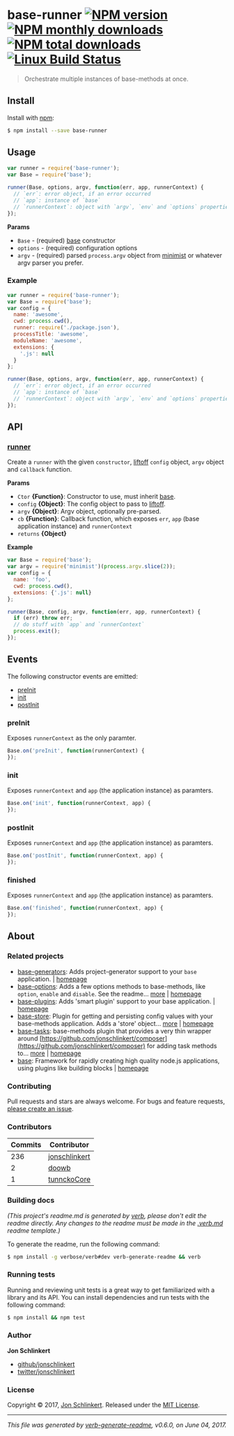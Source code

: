 # base-runner [![NPM version](https://img.shields.io/npm/v/base-runner.svg?style=flat)](https://www.npmjs.com/package/base-runner) [![NPM monthly downloads](https://img.shields.io/npm/dm/base-runner.svg?style=flat)](https://npmjs.org/package/base-runner) [![NPM total downloads](https://img.shields.io/npm/dt/base-runner.svg?style=flat)](https://npmjs.org/package/base-runner) [![Linux Build Status](https://img.shields.io/travis/node-base/base-runner.svg?style=flat&label=Travis)](https://travis-ci.org/node-base/base-runner)

> Orchestrate multiple instances of base-methods at once.

## Install

Install with [npm](https://www.npmjs.com/):

```sh
$ npm install --save base-runner
```

## Usage

```js
var runner = require('base-runner');
var Base = require('base');

runner(Base, options, argv, function(err, app, runnerContext) {
  // `err`: error object, if an error occurred
  // `app`: instance of `base` 
  // `runnerContext`: object with `argv`, `env` and `options` properties
});
```

**Params**

* `Base` - (required) [base](https://github.com/node-base/base) constructor
* `options` - (required) configuration options
* `argv` - (required) parsed `process.argv` object from [minimist](https://github.com/substack/minimist) or whatever argv parser you prefer.

### Example

```js
var runner = require('base-runner');
var Base = require('base');
var config = {
  name: 'awesome',
  cwd: process.cwd(),
  runner: require('./package.json'),
  processTitle: 'awesome',
  moduleName: 'awesome',
  extensions: {
    '.js': null
  }
};

runner(Base, options, argv, function(err, app, runnerContext) {
  // `err`: error object, if an error occurred
  // `app`: instance of `base` 
  // `runnerContext`: object with `argv`, `env` and `options` properties
});
```

## API

### [runner](index.js#L40)

Create a `runner` with the given `constructor`, [liftoff](https://github.com/js-cli/js-liftoff) `config` object, `argv` object and `callback` function.

**Params**

* `Ctor` **{Function}**: Constructor to use, must inherit [base](https://github.com/node-base/base).
* `config` **{Object}**: The config object to pass to [liftoff](https://github.com/js-cli/js-liftoff).
* `argv` **{Object}**: Argv object, optionally pre-parsed.
* `cb` **{Function}**: Callback function, which exposes `err`, `app` (base application instance) and `runnerContext`
* `returns` **{Object}**

**Example**

```js
var Base = require('base');
var argv = require('minimist')(process.argv.slice(2));
var config = {
  name: 'foo',
  cwd: process.cwd(),
  extensions: {'.js': null}
};

runner(Base, config, argv, function(err, app, runnerContext) {
  if (err) throw err;
  // do stuff with `app` and `runnerContext`
  process.exit();
});
```

## Events

The following constructor events are emitted:

* [preInit](#preInit)
* [init](#init)
* [postInit](#postInit)

### preInit

Exposes `runnerContext` as the only paramter.

```js
Base.on('preInit', function(runnerContext) {
});
```

### init

Exposes `runnerContext` and `app` (the application instance) as paramters.

```js
Base.on('init', function(runnerContext, app) {
});
```

### postInit

Exposes `runnerContext` and `app` (the application instance) as paramters.

```js
Base.on('postInit', function(runnerContext, app) {
});
```

### finished

Exposes `runnerContext` and `app` (the application instance) as paramters.

```js
Base.on('finished', function(runnerContext, app) {
});
```

## About

### Related projects

* [base-generators](https://www.npmjs.com/package/base-generators): Adds project-generator support to your `base` application. | [homepage](https://github.com/node-base/base-generators "Adds project-generator support to your `base` application.")
* [base-options](https://www.npmjs.com/package/base-options): Adds a few options methods to base-methods, like `option`, `enable` and `disable`. See the readme… [more](https://github.com/jonschlinkert/base-options) | [homepage](https://github.com/jonschlinkert/base-options "Adds a few options methods to base-methods, like `option`, `enable` and `disable`. See the readme for the full API.")
* [base-plugins](https://www.npmjs.com/package/base-plugins): Adds 'smart plugin' support to your base application. | [homepage](https://github.com/node-base/base-plugins "Adds 'smart plugin' support to your base application.")
* [base-store](https://www.npmjs.com/package/base-store): Plugin for getting and persisting config values with your base-methods application. Adds a 'store' object… [more](https://github.com/node-base/base-store) | [homepage](https://github.com/node-base/base-store "Plugin for getting and persisting config values with your base-methods application. Adds a 'store' object that exposes all of the methods from the data-store library. Also now supports sub-stores!")
* [base-tasks](https://www.npmjs.com/package/base-tasks): base-methods plugin that provides a very thin wrapper around [https://github.com/jonschlinkert/composer](https://github.com/jonschlinkert/composer) for adding task methods to… [more](https://github.com/jonschlinkert/base-tasks) | [homepage](https://github.com/jonschlinkert/base-tasks "base-methods plugin that provides a very thin wrapper around <https://github.com/jonschlinkert/composer> for adding task methods to your application.")
* [base](https://www.npmjs.com/package/base): Framework for rapidly creating high quality node.js applications, using plugins like building blocks | [homepage](https://github.com/node-base/base "Framework for rapidly creating high quality node.js applications, using plugins like building blocks")

### Contributing

Pull requests and stars are always welcome. For bugs and feature requests, [please create an issue](../../issues/new).

### Contributors

| **Commits** | **Contributor** | 
| --- | --- |
| 236 | [jonschlinkert](https://github.com/jonschlinkert) |
| 2 | [doowb](https://github.com/doowb) |
| 1 | [tunnckoCore](https://github.com/tunnckoCore) |

### Building docs

_(This project's readme.md is generated by [verb](https://github.com/verbose/verb-generate-readme), please don't edit the readme directly. Any changes to the readme must be made in the [.verb.md](.verb.md) readme template.)_

To generate the readme, run the following command:

```sh
$ npm install -g verbose/verb#dev verb-generate-readme && verb
```

### Running tests

Running and reviewing unit tests is a great way to get familiarized with a library and its API. You can install dependencies and run tests with the following command:

```sh
$ npm install && npm test
```

### Author

**Jon Schlinkert**

* [github/jonschlinkert](https://github.com/jonschlinkert)
* [twitter/jonschlinkert](https://twitter.com/jonschlinkert)

### License

Copyright © 2017, [Jon Schlinkert](https://github.com/jonschlinkert).
Released under the [MIT License](LICENSE).

***

_This file was generated by [verb-generate-readme](https://github.com/verbose/verb-generate-readme), v0.6.0, on June 04, 2017._